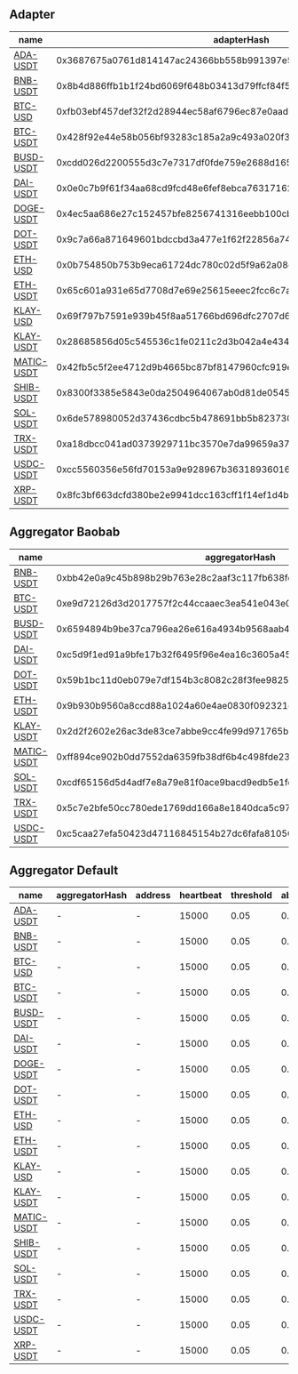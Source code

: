 ## Adapter

| name | adapterHash | decimals | feeds  |
|  --- |  --- |  --- |  ---  |
| [ADA-USDT](adapter/ada-usdt.adapter.json) | 0x3687675a0761d814147ac24366bb558b991397e5cabc6ed31498ba11b6125489 | 8 | 9  |
| [BNB-USDT](adapter/bnb-usdt.adapter.json) | 0x8b4d886ffb1b1f24bd6069f648b03413d79ffcf84f56f3ae23857a02fa4186a5 | 8 | 8  |
| [BTC-USD](adapter/btc-usd.adapter.json) | 0xfb03ebf457def32f2d28944ec58af6796ec87e0aad6e01760bc7037d6ac71ea3 | 8 | 5  |
| [BTC-USDT](adapter/btc-usdt.adapter.json) | 0x428f92e44e58b056bf93283c185a2a9c493a020f3692ba6d79112e79e3178490 | 8 | 9  |
| [BUSD-USDT](adapter/busd-usdt.adapter.json) | 0xcdd026d2200555d3c7e7317df0fde759e2688d165fced268f8e9469f3c195bbf | 8 | 6  |
| [DAI-USDT](adapter/dai-usdt.adapter.json) | 0x0e0c7b9f61f34aa68cd9fcd48e6fef8ebca763171626b808671c9e2d79cf100d | 8 | 6  |
| [DOGE-USDT](adapter/doge-usdt.adapter.json) | 0x4ec5aa686e27c152457bfe8256741316eebb100cb62eb8a1a93590e058b045a0 | 8 | 9  |
| [DOT-USDT](adapter/dot-usdt.adapter.json) | 0x9c7a66a871649601bdccbd3a477e1f62f22856a745b86fa14ffde22e3a72151b | 8 | 8  |
| [ETH-USD](adapter/eth-usd.adapter.json) | 0x0b754850b753b9eca61724dc780c02d5f9a62a08c8853b80a213a03d85e35729 | 8 | 5  |
| [ETH-USDT](adapter/eth-usdt.adapter.json) | 0x65c601a931e65d7708d7e69e25615eeec2fcc6c7a1b5de095370efc2948edaa1 | 8 | 9  |
| [KLAY-USD](adapter/klay-usd.adapter.json) | 0x69f797b7591e939b45f8aa51766bd696dfc2707d6316743b3c8c8bdfac73eb93 | 8 | 2  |
| [KLAY-USDT](adapter/klay-usdt.adapter.json) | 0x28685856d05c545536c1fe0211c2d3b042a4e4346c8ae071f32893873da29c3d | 8 | 9  |
| [MATIC-USDT](adapter/matic-usdt.adapter.json) | 0x42fb5c5f2ee4712d9b4665bc87bf8147960cfc919e1716faaa2b5b7262a3915a | 8 | 8  |
| [SHIB-USDT](adapter/shib-usdt.adapter.json) | 0x8300f3385e5843e0da2504964067ab0d81de054550826e60577602e50cffe48c | 8 | 8  |
| [SOL-USDT](adapter/sol-usdt.adapter.json) | 0x6de578980052d37436cdbc5b478691bb5b8237302d058fa3f69b1d3a7639bfe2 | 8 | 9  |
| [TRX-USDT](adapter/trx-usdt.adapter.json) | 0xa18dbcc041ad0373929711bc3570e7da99659a370db1665699092a5b231dd8fe | 8 | 7  |
| [USDC-USDT](adapter/usdc-usdt.adapter.json) | 0xcc5560356e56fd70153a9e928967b363189360167d55e9844d69e357b32ed6ca | 8 | 7  |
| [XRP-USDT](adapter/xrp-usdt.adapter.json) | 0x8fc3bf663dcfd380be2e9941dcc163cff1f14ef1d4b7f4140ed2fce34961c4cd | 8 | 9  |

## Aggregator Baobab

| name | aggregatorHash | address | heartbeat | threshold | absoluteThreshold | adapterHash  |
|  --- |  --- |  --- |  --- |  --- |  --- |  ---  |
| [BNB-USDT](aggregator/baobab/bnb-usdt.aggregator.json) | 0xbb42e0a9c45b898b29b763e28c2aaf3c117fb638fd8035378181b7cd6b613bd3 | 0x4fd37F2a8Ff009467F7EB390fc930B922519EfC0 | 15000 | 0.05 | 0.1 | 0x8b4d886ffb1b1f24bd6069f648b03413d79ffcf84f56f3ae23857a02fa4186a5  |
| [BTC-USDT](aggregator/baobab/btc-usdt.aggregator.json) | 0xe9d72126d3d2017757f2c44ccaaec3ea541e043e0fb976f04ce900d857481d92 | 0x8e850a10709E3b87Ec9aBf5D689530ADb18fa87D | 15000 | 0.05 | 0.1 | 0x428f92e44e58b056bf93283c185a2a9c493a020f3692ba6d79112e79e3178490  |
| [BUSD-USDT](aggregator/baobab/busd-usdt.aggregator.json) | 0x6594894b9be37ca796ea26e616a4934b9568aab41d17e90385404ba26e57a277 | 0x3EF5eB3b0356B61D562e847e96A524d81b33dbD3 | 15000 | 0.05 | 0.1 | 0xcdd026d2200555d3c7e7317df0fde759e2688d165fced268f8e9469f3c195bbf  |
| [DAI-USDT](aggregator/baobab/dai-usdt.aggregator.json) | 0xc5d9f1ed91a9bfe17b32f6495f96e4ea16c3605a4580c58ff90d27260d0bcc6d | 0x0B642034f2851192E040Ea1041810cB337aD321f | 15000 | 0.05 | 0.1 | 0x0e0c7b9f61f34aa68cd9fcd48e6fef8ebca763171626b808671c9e2d79cf100d  |
| [DOT-USDT](aggregator/baobab/dot-usdt.aggregator.json) | 0x59b1bc11d0eb079e7df154b3c8082c28f3fee9825c684ab131fd79ea24b58cf2 | 0x1a8a7E47A6A9981d3b420B96F70923f5da0d1074 | 15000 | 0.05 | 0.1 | 0x9c7a66a871649601bdccbd3a477e1f62f22856a745b86fa14ffde22e3a72151b  |
| [ETH-USDT](aggregator/baobab/eth-usdt.aggregator.json) | 0x9b930b9560a8ccd88a1024a60e4ae0830f092321d07bd1ca2e948cc8d6c7ab2b | 0xcAAF00e95ea71Bb7f190AFc0eafC4E3086773b25 | 15000 | 0.05 | 0.1 | 0x65c601a931e65d7708d7e69e25615eeec2fcc6c7a1b5de095370efc2948edaa1  |
| [KLAY-USDT](aggregator/baobab/klay-usdt.aggregator.json) | 0x2d2f2602e26ac3de83ce7abbe9cc4fe99d971765b4328c4c659018e0356fea71 | 0x9DcD36A42Dabe856cD63a3011BBE6b51CC733CD6 | 15000 | 0.05 | 0.1 | 0x28685856d05c545536c1fe0211c2d3b042a4e4346c8ae071f32893873da29c3d  |
| [MATIC-USDT](aggregator/baobab/matic-usdt.aggregator.json) | 0xff894ce902b0dd7552da6359fb38df6b4c498fde2394225f3f0fd167099fb4aa | 0x38E0f7a626Efe241cCBe6EB2aA65273a9D6321Ce | 15000 | 0.05 | 0.1 | 0x42fb5c5f2ee4712d9b4665bc87bf8147960cfc919e1716faaa2b5b7262a3915a  |
| [SOL-USDT](aggregator/baobab/sol-usdt.aggregator.json) | 0xcdf65156d5d4adf7e8a79e81f0ace9bacd9edb5e1fd64a4e9de38739df2b13cb | 0xc9FA32b6DC26010c0811CCd43f6436C883C6E0ff | 15000 | 0.05 | 0.1 | 0x6de578980052d37436cdbc5b478691bb5b8237302d058fa3f69b1d3a7639bfe2  |
| [TRX-USDT](aggregator/baobab/trx-usdt.aggregator.json) | 0x5c7e2bfe50cc780ede1769dd166a8e1840dca5c971bf4f3b659ff0eaa6eae7e6 | 0x70eF30152a6d37032831DcA7A78890584b4919f5 | 15000 | 0.05 | 0.1 | 0xa18dbcc041ad0373929711bc3570e7da99659a370db1665699092a5b231dd8fe  |
| [USDC-USDT](aggregator/baobab/usdc-usdt.aggregator.json) | 0xc5caa27efa50423d47116845154b27dc6fafa81056f623ad6797bb2965283cc3 | 0x96D808d3b82d07EBE9803D85b2EA9c68dAe831a8 | 15000 | 0.05 | 0.1 | 0xcc5560356e56fd70153a9e928967b363189360167d55e9844d69e357b32ed6ca  |

## Aggregator Default

| name | aggregatorHash | address | heartbeat | threshold | absoluteThreshold | adapterHash  |
|  --- |  --- |  --- |  --- |  --- |  --- |  ---  |
| [ADA-USDT](aggregator/default/ada-usdt.aggregator.json) | - | - | 15000 | 0.05 | 0.1 | 0x3687675a0761d814147ac24366bb558b991397e5cabc6ed31498ba11b6125489  |
| [BNB-USDT](aggregator/default/bnb-usdt.aggregator.json) | - | - | 15000 | 0.05 | 0.1 | 0x8b4d886ffb1b1f24bd6069f648b03413d79ffcf84f56f3ae23857a02fa4186a5  |
| [BTC-USD](aggregator/default/btc-usd.aggregator.json) | - | - | 15000 | 0.05 | 0.1 | 0xfb03ebf457def32f2d28944ec58af6796ec87e0aad6e01760bc7037d6ac71ea3  |
| [BTC-USDT](aggregator/default/btc-usdt.aggregator.json) | - | - | 15000 | 0.05 | 0.1 | 0x428f92e44e58b056bf93283c185a2a9c493a020f3692ba6d79112e79e3178490  |
| [BUSD-USDT](aggregator/default/busd-usdt.aggregator.json) | - | - | 15000 | 0.05 | 0.1 | 0xcdd026d2200555d3c7e7317df0fde759e2688d165fced268f8e9469f3c195bbf  |
| [DAI-USDT](aggregator/default/dai-usdt.aggregator.json) | - | - | 15000 | 0.05 | 0.1 | 0x0e0c7b9f61f34aa68cd9fcd48e6fef8ebca763171626b808671c9e2d79cf100d  |
| [DOGE-USDT](aggregator/default/doge-usdt.aggregator.json) | - | - | 15000 | 0.05 | 0.1 | 0x4ec5aa686e27c152457bfe8256741316eebb100cb62eb8a1a93590e058b045a0  |
| [DOT-USDT](aggregator/default/dot-usdt.aggregator.json) | - | - | 15000 | 0.05 | 0.1 | 0x9c7a66a871649601bdccbd3a477e1f62f22856a745b86fa14ffde22e3a72151b  |
| [ETH-USD](aggregator/default/eth-usd.aggregator.json) | - | - | 15000 | 0.05 | 0.1 | 0x0b754850b753b9eca61724dc780c02d5f9a62a08c8853b80a213a03d85e35729  |
| [ETH-USDT](aggregator/default/eth-usdt.aggregator.json) | - | - | 15000 | 0.05 | 0.1 | 0x65c601a931e65d7708d7e69e25615eeec2fcc6c7a1b5de095370efc2948edaa1  |
| [KLAY-USD](aggregator/default/klay-usd.aggregator.json) | - | - | 15000 | 0.05 | 0.1 | 0x69f797b7591e939b45f8aa51766bd696dfc2707d6316743b3c8c8bdfac73eb93  |
| [KLAY-USDT](aggregator/default/klay-usdt.aggregator.json) | - | - | 15000 | 0.05 | 0.1 | 0x28685856d05c545536c1fe0211c2d3b042a4e4346c8ae071f32893873da29c3d  |
| [MATIC-USDT](aggregator/default/matic-usdt.aggregator.json) | - | - | 15000 | 0.05 | 0.1 | 0x42fb5c5f2ee4712d9b4665bc87bf8147960cfc919e1716faaa2b5b7262a3915a  |
| [SHIB-USDT](aggregator/default/shib-usdt.aggregator.json) | - | - | 15000 | 0.05 | 0.1 | 0x8300f3385e5843e0da2504964067ab0d81de054550826e60577602e50cffe48c  |
| [SOL-USDT](aggregator/default/sol-usdt.aggregator.json) | - | - | 15000 | 0.05 | 0.1 | 0x6de578980052d37436cdbc5b478691bb5b8237302d058fa3f69b1d3a7639bfe2  |
| [TRX-USDT](aggregator/default/trx-usdt.aggregator.json) | - | - | 15000 | 0.05 | 0.1 | 0xa18dbcc041ad0373929711bc3570e7da99659a370db1665699092a5b231dd8fe  |
| [USDC-USDT](aggregator/default/usdc-usdt.aggregator.json) | - | - | 15000 | 0.05 | 0.1 | 0xcc5560356e56fd70153a9e928967b363189360167d55e9844d69e357b32ed6ca  |
| [XRP-USDT](aggregator/default/xrp-usdt.aggregator.json) | - | - | 15000 | 0.05 | 0.1 | 0x8fc3bf663dcfd380be2e9941dcc163cff1f14ef1d4b7f4140ed2fce34961c4cd  |

